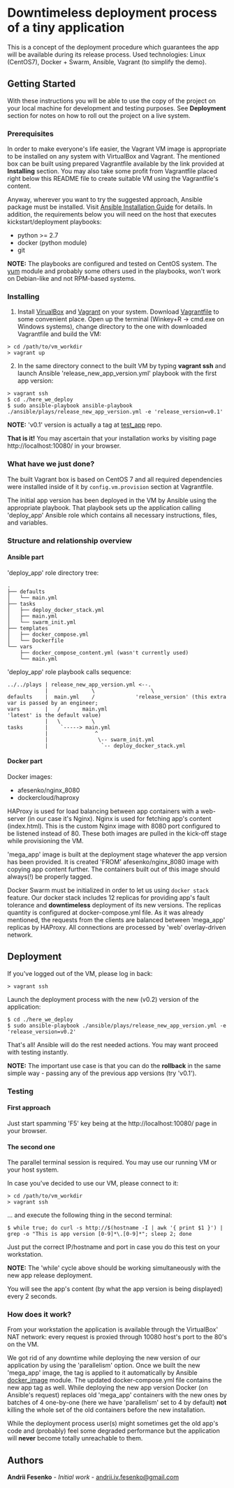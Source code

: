 # Downtimeless deployment process of a tiny application

This is a concept of the deployment procedure which guarantees the app will be available during its release process. Used technologies: Linux (CentOS7), Docker + Swarm, Ansible, Vagrant (to simplify the demo).

## Getting Started

With these instructions you will be able to use the copy of the project on your local machine for development and testing purposes. See **Deployment** section for notes on how to roll out the project on a live system.

### Prerequisites

In order to make everyone's life easier, the Vagrant VM image is appropriate to be installed on any system with VirtualBox and Vagrant. The mentioned box can be built using prepared Vagrantfile available by the link provided at **Installing** section. You may also take some profit from Vagrantfile placed right below this README file to create suitable VM using the Vagrantfile's content.

Anyway, wherever you want to try the suggested approach, Ansible package must be installed. Visit [Ansible Installation Guide](https://docs.ansible.com/ansible/latest/installation_guide/intro_installation.html) for details.
In addition, the requirements below you will need on the host that executes kickstart/deployment playbooks:
- python >= 2.7
- docker (python module)
- git

**NOTE:** The playbooks are configured and tested on CentOS system. The [yum](https://docs.ansible.com/ansible/latest/modules/yum_module.html) module and probably some others used in the playbooks, won't work on Debian-like and not RPM-based systems.

### Installing

1. Install [VirualBox](https://www.virtualbox.org/wiki/Downloads) and [Vagrant](https://www.vagrantup.com/downloads.html) on your system. Download [Vagrantfile](https://raw.githubusercontent.com/fesia/here_we_deploy/master/Vagrantfile) to some convenient place. Open up the terminal (Winkey+R -> cmd.exe on Windows systems), change directory to the one with downloaded Vagrantfile and build the VM:
```
> cd /path/to/vm_workdir
> vagrant up
```
2. In the same directory connect to the built VM by typing **vagrant ssh** and launch Ansible 'release_new_app_version.yml' playbook with the first app version:
```
> vagrant ssh
$ cd ./here_we_deploy
$ sudo ansible-playbook ansible-playbook ./ansible/plays/release_new_app_version.yml -e 'release_version=v0.1'
```

**NOTE:** 'v0.1' version is actually a tag at [test_app](https://github.com/fesia/test_app/tags) repo.

**That is it!** You may ascertain that your installation works by visiting page http://localhost:10080/ in your browser.

### What have we just done?
The built Vagrant box is based on CentOS 7 and all required dependencies were installed inside of it by `config.vm.provision` section at Vagrantfile.

The initial app version has been deployed in the VM by Ansible using the appropriate playbook. That playbook sets up the application calling 'deploy_app' Ansible role which contains all necessary instructions, files, and variables.

### Structure and relationship overview
#### Ansible part
'deploy_app' role directory tree:
```
.
├── defaults
│   └── main.yml
├── tasks
│   ├── deploy_docker_stack.yml
│   ├── main.yml
│   └── swarm_init.yml
├── templates
│   ├── docker_compose.yml
│   └── Dockerfile
└── vars
    ├── docker_compose_content.yml (wasn't currently used)
    └── main.yml
```

'deploy_app' role playbook calls sequence:
```
../../plays | release_new_app_version.yml <--.
            |              \                  \
defaults    |  main.yml    /             'release_version' (this extra var is passed by an engineer;
vars        |   /       main.yml                                               'latest' is the default value)
            |   \          \ 
tasks       |    `-----> main.yml
            |               ^
            |                \-- swarm_init.yml
            |                 `-- deploy_docker_stack.yml
```

#### Docker part
Docker images:
- afesenko/nginx_8080
- dockercloud/haproxy

HAProxy is used for load balancing between app containers with a web-server (in our case it's Nginx). Nginx is used for fetching app's content (index.html). This is the custom Nginx image with 8080 port configured to be listened instead of 80. These both images are pulled in the kick-off stage while provisioning the VM.

'mega_app' image is built at the deployment stage whatever the app version has been provided. It is created 'FROM' afesenko/nginx_8080 image with copying app content further. The containers built out of this image should always(!) be properly tagged.

Docker Swarm must be initialized in order to let us using `docker stack` feature. Our docker stack includes 12 replicas for providing app's fault tolerance and **downtimeless** deployment of its new versions. The replicas quantity is configured at docker-compose.yml file. As it was already mentioned, the requests from the clients are balanced between 'mega_app' replicas by HAProxy. All connections are processed by 'web' overlay-driven network.

## Deployment
If you've logged out of the VM, please log in back:
```
> vagrant ssh
```
Launch the deployment process with the new (v0.2) version of the application:
```
$ cd ./here_we_deploy
$ sudo ansible-playbook ./ansible/plays/release_new_app_version.yml -e 'release_version=v0.2'
```

That's all! Ansible will do the rest needed actions. You may want proceed with testing instantly.

**NOTE:** The important use case is that you can do the **rollback** in the same simple way - passing any of the previous app versions (try 'v0.1').

### Testing
#### First approach
Just start spamming 'F5' key being at the http://localhost:10080/ page in your browser.

#### The second one
The parallel terminal session is required. You may use our running VM or your host system.

In case you've decided to use our VM, please connect to it:
```
> cd /path/to/vm_workdir
> vagrant ssh
```
... and execute the following thing in the second terminal:
```
$ while true; do curl -s http://$(hostname -I | awk '{ print $1 }') | grep -o "This is app version [0-9]*\.[0-9]*"; sleep 2; done
```
Just put the correct IP/hostname and port in case you do this test on your workstation.

**NOTE:** The 'while' cycle above should be working simultaneously with the new app release deployment.

You will see the app's content (by what the app version is being displayed) every 2 seconds.

### How does it work?
From your workstation the application is available through the VirtualBox' NAT network: every request is proxied through 10080 host's port to the 80's on the VM.

We got rid of any downtime while deploying the new version of our application by using the 'parallelism' option. Once we built the new 'mega_app' image, the tag is applied to it automatically by Ansible [docker_image](https://docs.ansible.com/ansible/latest/modules/docker_image_module.html) module. The updated docker-compose.yml file contains the new app tag as well. While deploying the new app version Docker (on Ansible's request) replaces old 'mega_app' containers with the new ones by batches of 4 one-by-one (here we have 'parallelism' set to 4 by default) **not** killing the whole set of the old containers before the new installation.

While the deployment process user(s) might sometimes get the old app's code and (probably) feel some degraded performance but the application will **never** become totally unreachable to them.


## Authors
**Andrii Fesenko** - *Initial work* - <andrii.iv.fesenko@gmail.com>
